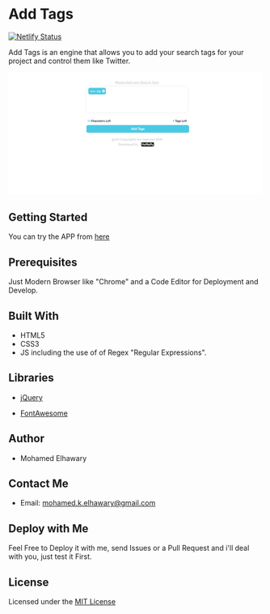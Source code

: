# Add Tags

[![Netlify Status](https://api.netlify.com/api/v1/badges/6e8d227b-e33f-490f-aef2-c747392ddc1e/deploy-status)](https://app.netlify.com/sites/addtags/deploys)

Add Tags is an engine that allows you to add your search tags for your project and control them like Twitter.
  
![Screenshot](preview.png)


## Getting Started

You can try the APP from [here](https://mohamed-elhawary.github.io/add-tags/)

## Prerequisites

Just Modern Browser like "Chrome" and a Code Editor for Deployment and Develop.

## Built With

* HTML5
* CSS3
* JS including the use of of Regex "Regular Expressions".  

## Libraries  

* [jQuery](https://jquery.com/)  

* [FontAwesome](https://fontawesome.com/)


## Author

* Mohamed Elhawary  

## Contact Me  

* Email: mohamed.k.elhawary@gmail.com

## Deploy with Me

Feel Free to Deploy it with me, send Issues or a Pull Request and i'll deal with you, just test it First.

## License

Licensed under the [MIT License](LICENSE)


